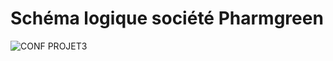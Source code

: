 # Schéma logique société Pharmgreen

![CONF PROJET3](https://github.com/user-attachments/assets/c90ef63f-5aaf-47e7-9519-12888998aaee)
